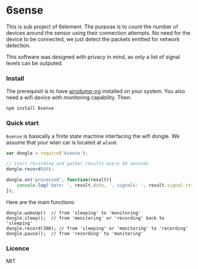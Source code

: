# 6sense

This is sub project of 6element. The purpose is to count the number of devices around the sensor using their connection attempts. No need for the device to be connected, we just detect the packets emitted for network detection.

This software was designed with privacy in mind, as only a list of signal levels can be outputed.

### Install

The prerequisit is to have [airodump-ng](http://www.aircrack-ng.org/install.html) installed on your system. You also need a wifi device with monitoring capability. Then:

```
npm install 6sense
```

### Quick start

`6sense` is basically a finite state machine interfacing the wifi dongle. We assume that your wlan car is located at `wlan0`.

```javascript
var dongle = require('6sense'); 

// start recording and gather results every 60 seconds
dongle.record(60);

dongle.on('processed', function(result){
    console.log('date: ', result.date, ', signals: ', result.signal_strengths);
});
```

Here are the main functions:

```
dongle.wakeUp()  // from 'sleeping' to 'monitoring'
dongle.sleep();  // from 'monitoring' or 'recording' back to 'sleeping'
dongle.record(300); // from 'sleeping' or 'monitoring' to 'recording'
dongle.pause();  // from 'recording' to 'monitoring'
```

### Licence

MIT



